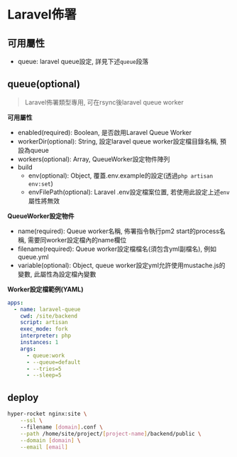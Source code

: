 # Laravel佈署

## 可用屬性

- queue: laravel queue設定, 詳見下述`queue`段落

## queue(optional)

> Laravel佈署類型專用, 可在rsync後laravel queue worker

**可用屬性**

- enabled(required): Boolean, 是否啟用Laravel Queue Worker
- workerDir(optional): String, 設定laravel queue worker設定檔目錄名稱, 預設為queue
- workers(optional): Array, QueueWorker設定物件陣列
- build
  - env(optional): Object, 覆蓋.env.example的設定(透過`php artisan env:set`)
  - envFilePath(optional): Laravel .env設定檔案位置, 若使用此設定上述`env`屬性將無效

**QueueWorker設定物件**

- name(required): Queue worker名稱, 佈署指令執行pm2 start的process名稱, 需要同worker設定檔內的name欄位
- filename(required): Queue worker設定檔檔名(須包含yml副檔名), 例如queue.yml
- variable(optional): Object, queue worker設定yml允許使用mustache.js的變數, 此屬性為設定檔內變數

**Worker設定檔範例(YAML)**

```yaml
apps:
  - name: laravel-queue
    cwd: /site/backend
    script: artisan
    exec_mode: fork
    interpreter: php
    instances: 1
    args:
      - queue:work
      - --queue=default
      - --tries=5
      - --sleep=5
```

## deploy

```bash
hyper-rocket nginx:site \
    --ssl \ 
    --filename [domain].conf \
    --path /home/site/project/[project-name]/backend/public \
    --domain [domain] \
    --email [email]
```
